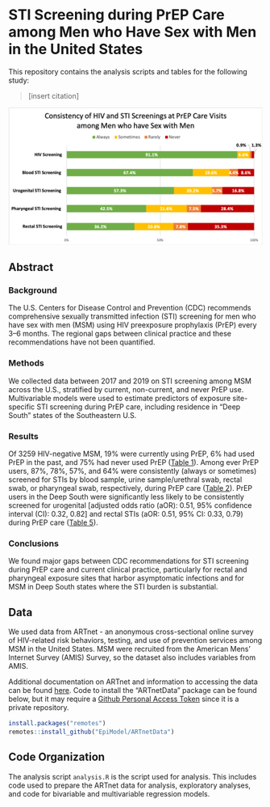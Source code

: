 # STI Screening during PrEP Care among Men who Have Sex with Men in the United States

This repository contains the analysis scripts and tables for the following study:

> [insert citation]

<img src="https://github.com/EpiModel/PrEP-STI-Test/blob/updates_branch/Figures/Figure_1.png">

## Abstract

### Background

The U.S. Centers for Disease Control and Prevention (CDC) recommends comprehensive sexually transmitted infection (STI) screening for men who have sex with men (MSM) using HIV preexposure prophylaxis (PrEP) every 3–6 months. The regional gaps between clinical practice and these recommendations have not been quantified.

### Methods

We collected data between 2017 and 2019 on STI screening among MSM across the U.S., stratified by current, non-current, and never PrEP use. Multivariable models were used to estimate predictors of exposure site-specific STI screening during PrEP care, including residence in “Deep South” states of the Southeastern U.S.

### Results

Of 3259 HIV-negative MSM, 19% were currently using PrEP, 6% had used PrEP in the past, and 75% had never used PrEP ([Table 1](https://github.com/EpiModel/PrEP-STI-Test/blob/updates_branch/Figures/Table_1.pdf)).  Among ever PrEP users, 87%, 78%, 57%, and 64% were consistently (always or sometimes) screened for STIs by blood sample, urine sample/urethral swab, rectal swab, or pharyngeal swab, respectively, during PrEP care ([Table 2](https://github.com/EpiModel/PrEP-STI-Test/blob/updates_branch/Figures/Table_2.pdf)). PrEP users in the Deep South were significantly less likely to be consistently screened for urogenital [adjusted odds ratio (aOR): 0.51, 95% confidence interval (CI): 0.32, 0.82] and rectal STIs (aOR: 0.51, 95% CI: 0.33, 0.79) during PrEP care ([Table 5](https://github.com/EpiModel/PrEP-STI-Test/blob/updates_branch/Figures/Table_5.pdf)).

### Conclusions

We found major gaps between CDC recommendations for STI screening during PrEP care and current clinical practice, particularly for rectal and pharyngeal exposure sites that harbor asymptomatic infections and for MSM in Deep South states where the STI burden is substantial.

## Data

We used data from ARTnet - an anonymous cross-sectional online survey of HIV-related risk behaviors, testing, and use of prevention services among MSM in the United States. MSM were recruited from the American Mens’ Internet Survey (AMIS) Survey, so the dataset also includes variables from AMIS.

Additional documentation on ARTnet and information to accessing the data can be found [here](https://github.com/EpiModel/ARTnetData). Code to install the “ARTnetData” package can be found below, but it may require a [Github Personal Access Token](https://help.github.com/en/articles/creating-a-personal-access-token-for-the-command-line) since it is a private repository.

```r
install.packages("remotes")
remotes::install_github("EpiModel/ARTnetData")
```

## Code Organization

The analysis script `analysis.R` is the script used for analysis. This includes code used to prepare the ARTnet data for analysis, exploratory analyses, and code for bivariable and multivariable regression models. 